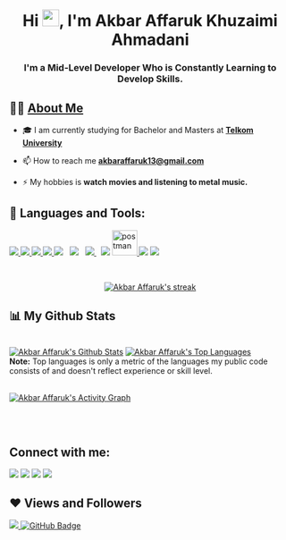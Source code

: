 <h1 align="center">Hi <img src="https://raw.githubusercontent.com/MartinHeinz/MartinHeinz/master/wave.gif" width="30px">, I'm Akbar Affaruk Khuzaimi Ahmadani</h1>
<h3 align="center">I'm a Mid-Level Developer Who is Constantly Learning to Develop Skills.</h3>

## 🙋‍♂️ **[About Me](https://www.akbaraffaruk.my.id/)**

- 🎓 I am currently studying for Bachelor and Masters at **[Telkom University](https://telkomuniversity.ac.id/)**

- 📫 How to reach me **akbaraffaruk13@gmail.com**

- ⚡ My hobbies is **watch movies and listening to metal music.**

## 🚀 Languages and Tools:

<p align="left">
    <a href="https://www.w3.org/html/" target="_blank"> <img src="https://img.icons8.com/color/48/000000/html-5.png"/> </a> 
    <a href="https://www.w3schools.com/css/" target="_blank"> <img src="https://img.icons8.com/color/48/000000/css3.png"/> </a> 
    <a href="https://developer.mozilla.org/en-US/docs/Web/JavaScript" target="_blank"> <img src="https://img.icons8.com/color/48/000000/javascript.png"/> </a> 
    <a href="https://getbootstrap.com" target="_blank"> <img src="https://img.icons8.com/color/48/000000/bootstrap.png"/> </a>
    <a style="padding-right:8px;" href="https://php.net" target="_blank"> <img src="https://img.icons8.com/offices/52/000000/php-logo.png"/></a>
    <a style="padding-right:8px;" href="https://laravel.com"><img src="https://img.icons8.com/fluency/48/000000/laravel.png"/></a>
    <a style="padding-right:8px;" href="https://www.mysql.com/" target="_blank"> <img src="https://img.icons8.com/fluent/50/000000/mysql-logo.png"/> </a>
    <a href="https://www.postgresql.org/"><img src="https://img.icons8.com/color/48/000000/postgreesql.png"/></a>
    <a href="https://postman.com" target="_blank"> <img src="https://www.vectorlogo.zone/logos/getpostman/getpostman-icon.svg" alt="postman" width="45" height="45"/> </a>   
    <a href="https://git-scm.com/" target="_blank"> <img src="https://img.icons8.com/color/48/000000/git.png"/></a>
    <a href="https://digitalocean.com" target="_blank"><img src="https://img.icons8.com/ios-filled/50/000000/digitalocean.png"/></a>
</p>

<!-- [![React Badge](https://img.shields.io/badge/-React-61DBFB?style=for-the-badge&labelColor=black&logo=react&logoColor=61DBFB)](#)  [![Javascript Badge](https://img.shields.io/badge/-Javascript-F0DB4F?style=for-the-badge&labelColor=black&logo=javascript&logoColor=F0DB4F)](#) [![Typescript Badge](https://img.shields.io/badge/-Typescript-007acc?style=for-the-badge&labelColor=black&logo=typescript&logoColor=007acc)](#) [![Nodejs Badge](https://img.shields.io/badge/-Nodejs-3C873A?style=for-the-badge&labelColor=black&logo=node.js&logoColor=3C873A)](#) [![GraphQL Badge](https://img.shields.io/badge/-GraphQl-e535ab?style=for-the-badge&labelColor=black&logo=node.js&logoColor=e535ab)](#) -->
<br/>

<p align="center">
    <a href="https://github.com/akbaraffaruk/github-readme-streak-stats">
        <img title="🔥 Get streak stats for your profile at git.io/streak-stats" alt="Akbar Affaruk's streak" src="https://github-readme-streak-stats.herokuapp.com/?user=akbaraffaruk&theme=black-ice&hide_border=true&stroke=0000&background=060A0CD0"/>
    </a>
</p>

## 📊 My Github Stats

  <br/>
    <a href="https://github.com/akbaraffaruk/github-readme-stats"><img alt="Akbar Affaruk's Github Stats" src="https://github-readme-stats.vercel.app/api?username=akbaraffaruk&show_icons=true&count_private=true&theme=react&hide_border=true&bg_color=0D1117" /></a>
  <a href="https://github.com/akbaraffaruk/github-readme-stats"><img alt="Akbar Affaruk's Top Languages" src="https://github-readme-stats.vercel.app/api/top-langs/?username=akbaraffaruk&langs_count=8&count_private=true&layout=compact&theme=react&hide_border=true&bg_color=0D1117" /></a>
  <br/>
  <b>Note:</b> Top languages is only a metric of the languages my public code consists of and doesn't reflect experience or skill level.


<br/>
<br/>

<a href="https://github.com/akbaraffaruk/github-readme-activity-graph"><img alt="Akbar Affaruk's Activity Graph" src="https://activity-graph.herokuapp.com/graph?username=akbaraffaruk&bg_color=0D1117&color=5BCDEC&line=5BCDEC&point=FFFFFF&hide_border=true" /></a>

<br/>
<br/>

## Connect with me:

<p align="left">

<a href = "https://www.linkedin.com/in/akbar-affaruk-khuzaimi-ahmadani-410812206/"><img src="https://img.icons8.com/fluent/48/000000/linkedin.png"/></a>
<a href = "https://www.instagram.com/afkaa_/"><img src="https://img.icons8.com/fluent/48/000000/instagram-new.png"/></a>
<a href="https://www.facebook.com/afka.best/"><img src="https://img.icons8.com/color/48/000000/facebook-new.png"/></a>
<a href="mailto:akbaraffaruk13@gmail.com"><img src="https://img.icons8.com/fluency/48/000000/gmail-new.png"/></a>

</p>

## ❤ Views and Followers

<a href="https://github.com/Meghna-DAS/github-profile-views-counter">
    <img src="https://komarev.com/ghpvc/?username=akbaraffaruk">
</a>
<a href="https://github.com/akbaraffaruk?tab=followers"><img src="https://img.shields.io/github/followers/akbaraffaruk?label=Followers&style=social" alt="GitHub Badge"></a>
